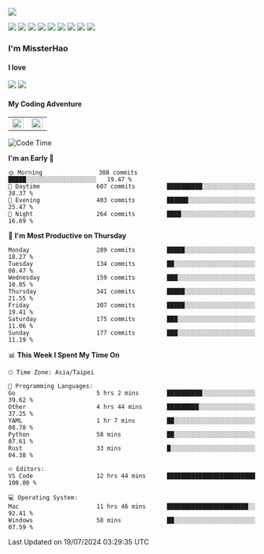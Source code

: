 ![](https://komarev.com/ghpvc/?username=MissterHao&color=ff69b4)

[![](https://img.shields.io/badge/Amazon%20AWS-%23232F3E?logo=amazon-aws&logoColor=white&style=for-the-badge)](https://aws.amazon.com/)
[![](https://img.shields.io/badge/Python-3776AB?style=for-the-badge&logo=python&logoColor=white)](https://www.djangoproject.com/)
[![](https://img.shields.io/badge/Django-092E20?style=for-the-badge&logo=django&logoColor=white)](https://www.python.org/)
[![](https://img.shields.io/badge/Rust-%23EB6400?style=for-the-badge&logo=rust&logoColor=white)](https://www.python.org/)
[![](https://img.shields.io/badge/Flask-23232F3E?style=for-the-badge&logo=flask&logoColor=white)](https://flask.palletsprojects.com/en/2.1.x/)
[![](https://img.shields.io/badge/go-%2300ADD8.svg?&style=for-the-badge&logo=go&logoColor=white)](https://golang.org/)
[![](https://img.shields.io/badge/javascript-%23F7DF1E.svg?&style=for-the-badge&logo=javascript&logoColor=black)](https://www.javascript.com/)
[![](https://img.shields.io/badge/mysql-%234479A1.svg?&style=for-the-badge&logo=mysql&logoColor=white)](https://www.mysql.com/)
[![](https://img.shields.io/badge/docker-%232496ED.svg?&style=for-the-badge&logo=docker&logoColor=white)](https://www.docker.com/)

### I'm MissterHao

#### I love  
![](https://img.shields.io/badge/Netflix-E50914?style=for-the-badge&logo=netflix&logoColor=white)
![](https://img.shields.io/badge/YouTube-FF0000?style=for-the-badge&logo=youtube&logoColor=white)

#### My Coding Adventure
<!-- Readme stats -->
<!-- https://github.com/anuraghazra/github-readme-stats -->
<table>
<tr>
    <td valign="top" width="50%">
    <img src="https://github-readme-stats.vercel.app/api?username=MissterHao&hide_border=true&show_icons=true&locale=en" align="left" style="width: 100%" />
    </td>
    <td valign="top" width="50%">
    <img src="https://github-readme-stats.vercel.app/api/top-langs?username=MissterHao&hide_border=true&show_icons=true&locale=en&layout=compact" align="left" style="width: 100%" />
    </td>
</tr>
</table>  


<!--START_SECTION:waka-->
![Code Time](http://img.shields.io/badge/Code%20Time-1%2C609%20hrs%2049%20mins-blue)

**I'm an Early 🐤** 

```text
🌞 Morning                308 commits         █████░░░░░░░░░░░░░░░░░░░░   19.47 % 
🌆 Daytime                607 commits         ██████████░░░░░░░░░░░░░░░   38.37 % 
🌃 Evening                403 commits         ██████░░░░░░░░░░░░░░░░░░░   25.47 % 
🌙 Night                  264 commits         ████░░░░░░░░░░░░░░░░░░░░░   16.69 % 
```
📅 **I'm Most Productive on Thursday** 

```text
Monday                   289 commits         █████░░░░░░░░░░░░░░░░░░░░   18.27 % 
Tuesday                  134 commits         ██░░░░░░░░░░░░░░░░░░░░░░░   08.47 % 
Wednesday                159 commits         ███░░░░░░░░░░░░░░░░░░░░░░   10.05 % 
Thursday                 341 commits         █████░░░░░░░░░░░░░░░░░░░░   21.55 % 
Friday                   307 commits         █████░░░░░░░░░░░░░░░░░░░░   19.41 % 
Saturday                 175 commits         ███░░░░░░░░░░░░░░░░░░░░░░   11.06 % 
Sunday                   177 commits         ███░░░░░░░░░░░░░░░░░░░░░░   11.19 % 
```


📊 **This Week I Spent My Time On** 

```text
🕑︎ Time Zone: Asia/Taipei

💬 Programming Languages: 
Go                       5 hrs 2 mins        ██████████░░░░░░░░░░░░░░░   39.62 % 
Other                    4 hrs 44 mins       █████████░░░░░░░░░░░░░░░░   37.25 % 
YAML                     1 hr 7 mins         ██░░░░░░░░░░░░░░░░░░░░░░░   08.78 % 
Python                   58 mins             ██░░░░░░░░░░░░░░░░░░░░░░░   07.61 % 
Rust                     33 mins             █░░░░░░░░░░░░░░░░░░░░░░░░   04.38 % 

🔥 Editors: 
VS Code                  12 hrs 44 mins      █████████████████████████   100.00 % 

💻 Operating System: 
Mac                      11 hrs 46 mins      ███████████████████████░░   92.41 % 
Windows                  58 mins             ██░░░░░░░░░░░░░░░░░░░░░░░   07.59 % 
```


 Last Updated on 19/07/2024 03:29:35 UTC
<!--END_SECTION:waka-->

<!--
**MissterHao/MissterHao** is a ✨ _special_ ✨ repository because its `README.md` (this file) appears on your GitHub profile.

Here are some ideas to get you started:

- 🔭 I’m currently working on ...
- 🌱 I’m currently learning ...
- 👯 I’m looking to collaborate on ...
- 🤔 I’m looking for help with ...
- 💬 Ask me about ...
- 📫 How to reach me: ...
- 😄 Pronouns: ...
- ⚡ Fun fact: ...
-->
